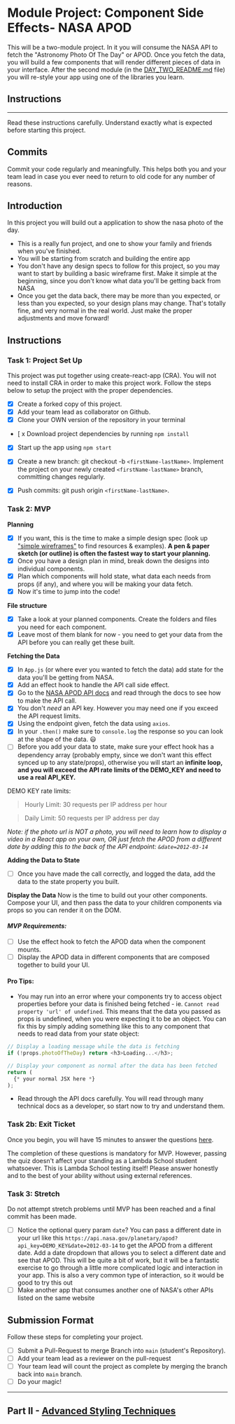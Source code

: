 # Module Project: Component Side Effects- NASA APOD

This will be a two-module project. In it you will consume the NASA API to fetch the "Astronomy Photo Of The Day" or APOD. Once you fetch the data, you will build a few components that will render different pieces of data in your interface. After the second module (in the [DAY_TWO_README.md](DAY_TWO_README.md) file) you will re-style your app using one of the libraries you learn. 

## Instructions

---

Read these instructions carefully. Understand exactly what is expected before starting this project.

## Commits

Commit your code regularly and meaningfully. This helps both you and your team lead in case you ever need to return to old code for any number of reasons.

## Introduction

In this project you will build out a application to show the nasa photo of the day.

- This is a really fun project, and one to show your family and friends when you've finished.
- You will be starting from scratch and building the entire app
- You don't have any design specs to follow for this project, so you may want to start by building a basic wireframe first. Make it simple at the beginning, since you don't know what data you'll be getting back from NASA
- Once you get the data back, there may be more than you expected, or less than you expected, so your design plans may change. That's totally fine, and very normal in the real world. Just make the proper adjustments and move forward!

## Instructions

### Task 1: Project Set Up

This project was put together using create-react-app (CRA). You will not need to install CRA in order to make this project work. Follow the steps below to setup the project with the proper dependencies.

- [x] Create a forked copy of this project.
- [x] Add your team lead as collaborator on Github.
- [x] Clone your OWN version of the repository in your terminal
- [ x Download project dependencies by running `npm install`
- [x] Start up the app using `npm start`
- [x] Create a new branch: git checkout -b `<firstName-lastName>`.
      Implement the project on your newly created `<firstName-lastName>` branch, committing changes regularly.
- [x] Push commits: git push origin `<firstName-lastName>`.


### Task 2: MVP

**Planning**

- [x] If you want, this is the time to make a simple design spec (look up ["simple wireframes"](https://www.google.com/search?q=simple+wireframes) to find resources & examples). **A pen & paper sketch (or outline) is often the fastest way to start your planning.**
- [x] Once you have a design plan in mind, break down the designs into individual components.
- [x] Plan which components will hold state, what data each needs from props (if any), and where you will be making your data fetch.
- [x] Now it's time to jump into the code!

**File structure**

- [x] Take a look at your planned components. Create the folders and files you need for each component.
- [x] Leave most of them blank for now - you need to get your data from the API before you can really get these built.

**Fetching the Data**

- [x] In `App.js` (or where ever you wanted to fetch the data) add state for the data you'll be getting from NASA.
- [x] Add an effect hook to handle the API call side effect.
- [x] Go to the [NASA APOD API docs](https://api.nasa.gov/#apod) and read through the docs to see how to make the API call.
- [x] You don't _need_ an API key. However you may need one if you exceed the API request limits.
- [x] Using the endpoint given, fetch the data using `axios`.
- [x] In your `.then()` make sure to `console.log` the response so you can look at the shape of the data. 😃
- [ ] Before you add your data to state, make sure your effect hook has a dependency array (probably empty, since we don't want this effect synced up to any state/props), otherwise you will start an **infinite loop, and you will exceed the API rate limits of the DEMO_KEY and need to use a real API_KEY.**

DEMO KEY rate limits:

> Hourly Limit: 30 requests per IP address per hour

> Daily Limit: 50 requests per IP address per day

_Note: if the photo url is NOT a photo, you will need to learn how to display a video in a React app on your own, OR just fetch the APOD from a different date by adding this to the back of the API endpoint: `&date=2012-03-14`_

**Adding the Data to State**

- [ ] Once you have made the call correctly, and logged the data, add the data to the state property you built.

**Display the Data**
Now is the time to build out your other components. Compose your UI, and then pass the data to your children components via props so you can render it on the DOM.

#### _MVP Requirements:_

- [ ] Use the effect hook to fetch the APOD data when the component mounts.
- [ ] Display the APOD data in different components that are composed together to build your UI.

#### Pro Tips:

- You may run into an error where your components try to access object properties before your data is finished being fetched - ie. `Cannot read property 'url' of undefined`. This means that the data you passed as props is undefined, when you were expecting it to be an object. You can fix this by simply adding something like this to any component that needs to read data from your state object:

```js
// Display a loading message while the data is fetching
if (!props.photoOfTheDay) return <h3>Loading...</h3>;

// Display your component as normal after the data has been fetched
return (
  {* your normal JSX here *}
);
```

- Read through the API docs carefully. You will read through many technical docs as a developer, so start now to try and understand them.

### Task 2b: Exit Ticket

Once you begin, you will have 15 minutes to answer the questions [here](https://app.codesignal.com/public-test/5gjgQNqjTt4i36T6c/zrgpbNpXF6XYh7).

The completion of these questions is mandatory for MVP. However, passing the quiz doesn't affect your standing as a Lambda School student whatsoever. This is Lambda School testing itself! Please answer honestly and to the best of your ability without using external references.

### Task 3: Stretch

Do not attempt stretch problems until MVP has been reached and a final commit has been made.

- [ ] Notice the optional query param `date`? You can pass a different date in your url like this `https://api.nasa.gov/planetary/apod?api_key=DEMO_KEY&date=2012-03-14` to get the APOD from a different date. Add a date dropdown that allows you to select a different date and see that APOD. This will be quite a bit of work, but it will be a fantastic exercise to go through a little more complicated logic and interaction in your app. This is also a very common type of interaction, so it would be good to try this out
- [ ] Make another app that consumes another one of NASA's other APIs listed on the same website

## Submission Format


Follow these steps for completing your project.

- [ ] Submit a Pull-Request to merge Branch into `main` (student's Repository).
- [ ] Add your team lead as a reviewer on the pull-request
- [ ] Your team lead will count the project as complete by merging the branch back into `main` branch.
- [ ] Do your magic!

----

 ## Part II - [Advanced Styling Techniques](DAY_TWO_README.md)
